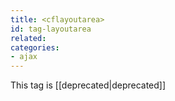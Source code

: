 ```yaml
---
title: <cflayoutarea>
id: tag-layoutarea
related:
categories:
- ajax
---
```


This tag is [[deprecated|deprecated]]
